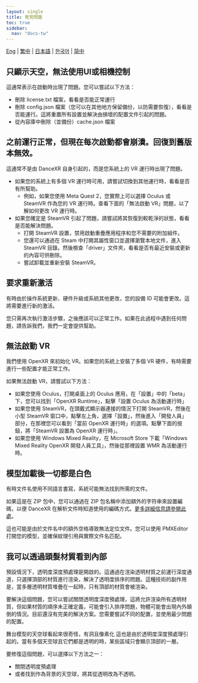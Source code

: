 ```yaml
---
layout: single
title: 常見問題
toc: true
sidebar:
  nav: "docs-tw"
---
```

[Eng](/dancexr/faq) | [繁中](/tw/dancexr/faq) | [日本語](/jp/dancexr/faq) | [한국어](/kr/dancexr/faq) | [简中](/zh/dancexr/faq)


## 只顯示天空，無法使用UI或相機控制
這通常表示在啟動時出現了問題。您可以嘗試以下方法：
* 刪除 license.txt 檔案，看看是否能正常運行
* 刪除 config.json 檔案（您可以在其他地方保留備份，以防需要恢復），看看是否能運行。這將重置所有設置並解決由損壞的配置文件引起的問題。
* 從內容庫中刪除（並備份）cache.json 檔案


## 之前運行正常，但現在每次啟動都會崩潰。回復到舊版本無效。
這通常不是由 DanceXR 自身引起的，而是您系統上的 VR 運行時出現了問題。
* 如果您的系統上有多個 VR 運行時可用，請嘗試切換到其他運行時，看看是否有所幫助。
  * 例如，如果您使用 Meta Quest 2，您實際上可以選擇 Oculus 或 SteamVR 作為您的 VR 運行時。查看下面的「無法啟動 VR」問題，以了解如何更改 VR 運行時。
* 如果您確定是 SteamVR 引起了問題，請嘗試將其恢復到較乾淨的狀態，看看是否能解決問題。
  * 打開 SteamVR 設置，禁用啟動重疊應用程序和您不需要的附加組件。
  * 您還可以通過在 Steam 中打開其屬性窗口並選擇瀏覽本地文件，進入 SteamVR 目錄。然後檢查「driver」文件夾，看看是否有最近安裝或更新的內容可供刪除。
  * 嘗試卸載並重新安裝 SteamVR。


## 要求重新激活
有時由於操作系統更新、硬件升級或系統其他更改，您的設備 ID 可能會更改。這將需要進行新的激活。

您只需再次執行激活步驟，之後應該可以正常工作。如果在此過程中遇到任何問題，請告訴我們，我們一定會提供幫助。


## 無法啟動 VR
我們使用 OpenXR 來初始化 VR。如果您的系統上安裝了多個 VR 硬件，有時需要進行一些配置才能正常工作。

如果無法啟動 VR，請嘗試以下方法：
* 如果您使用 Oculus，打開桌面上的 Oculus 應用，在「設置」中的「beta」下，您可以找到「OpenXR Runtime」，點擊「設置 Oculus 為活動運行時」
* 如果您使用 SteamVR，在頭戴式顯示器連接的情況下打開 SteamVR，然後在小型 SteamVR 窗口中，點擊左上角，選擇「設置」，然後進入「開發人員」部分，在那裡您可以看到「當前 OpenXR 運行時」的選項。點擊下面的按鈕，將「SteamVR 設置為 OpenXR 運行時」。
* 如果您使用 Windows Mixed Reality，在 Microsoft Store 下載「Windows Mixed Reality OpenXR 開發人員工具」，然後從那裡設置 WMR 為活動運行時。


## 模型加載後一切都是白色
有時文件名使用不同語言書寫，系統可能無法找到所需的文件。

如果這是在 ZIP 包中，您可以通過在 ZIP 包名稱中添加額外的字符串來設置編碼，以便 DanceXR 在解析文件時知道使用的編碼方式。[更多詳細信息請參閱此處](features/zip_format)。

這也可能是由於文件名中的額外空格導致無法定位文件。您可以使用 PMXEditor 打開您的模型，並確保紋理引用與實際文件名匹配。
## 我可以透過頭髮材質看到內部
預設情況下，透明度深度預處理是開啟的。這通過在渲染透明材質之前運行深度通道，只選擇頂部的材質進行渲染，解決了透明度排序的問題。這種技術的副作用是，當多層透明材質堆疊在一起時，只有頂部的材質會被渲染。

要解決這個問題，您可以嘗試關閉透明度深度預處理，這將允許渲染所有透明材質，但如果材質的順序未正確定義，可能會引入排序問題，物體可能會出現內外顛倒的情況。目前還沒有完美的解決方案。您需要嘗試不同的配置，並使用最少問題的配置。

舞台模型的天空球看起來很奇怪，有洞且像素化
這也是由於透明度深度預處理引起的。當有多個天空球且它們都是透明的時，某些區域只會顯示頂部的一層。

要修復這個問題，可以選擇以下方法之一：
- 關閉透明度預處理
- 或者找到作為背景的天空球，將其從透明改為不透明。